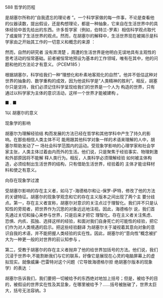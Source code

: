 588 哲学的历程

是胡塞尔所称的“自我遗忘的理论者 ”。一个科学家做的每一件事，不论是查看他的仪器读数，提出假设，还是构想理论，都是一种抽象，它来自在生活世界中的具体经验中首先给出的东西。许多哲学家（例如，伯特兰-罗素）相信科学观点取代了或废除了生活世界的观点。然而，在胡塞尔的解释中，生活世界现在被揭示是科学家由之开始其工作的一切意义和概念的来源 ：

然而，自然的研究者 没有弄清楚 ，周遭的生活世界是他明白无误地具有主观性的思考活动的恒常基础。前者被恒常地预设为基本的工作领域，唯有在其中，他的问题和他的方法论才有意义。（PCEM185 ）

根据胡塞尔，科学给我们一种“理想化和朴素地客观化的自然”。他并不低估这种对世界的抽象的、数学重构的成效，因为他说科学是“人类精神的胜利”。相反，胡塞尔只是坚持，我们必须记住科学呈现给我们的世界是一个人为 构造的世界，只有通过以科学家为主体的意识活动，这样一个世界才能被建构 。

■ . ■

1以 胡塞尔的意义

现象学的影响

胡塞尔为理解经验结 构而发展的方法已经在哲学和其他学科中产生了持久的影响。在那些相信人类主体不可 能用跟其他科学对象一样的术语来理解的人中，胡塞尔帮助发动了一 场社会科学范围内的运动。受现象学影响的心理学家和社会学家主张，人类主体过着由内而外的生活。他们说，只是聚焦于经验事实、物理刺激和外部原因将不能解 释人类行为。相反，人类科学必须理解经验 如何被主体构造，必须绘制出生活世界的结构，只有借助生活世界，经验着的 主体才能诠释材料和使之有意义。

向存在现象学过渡

受胡塞尔影响的存在主义者，如马丁-海德格尔和让-保罗-萨特，修改了他的方法的关键特征。胡塞尔的现象学观念和它的存在主义版本之间出现了两个主 要分歧点。第一，存在主义者宣称，胡塞尔对意识的关注点过于理智化。我们并不只是认知性的旁观者，把世界作为沉思的对象远远地注视。因此，海德格尔 说，我们首先通过关切和操心来参与世界，只是后来才把它 理智化。存在主义者关注焦虑、恐惧、内疚、孤独、选择这样的经验，和面对我们自身死亡的可能性的经验，把它们作为对人类境遇的启示。把这些经验翻译 为胡塞尔关于凝视着其意向对象的意识自我的术语，并不能把握人类经验的实在性。因此，胡塞尔的“意向性”概念被扩大为一种更一般的对世界的前认知参与 。

第二，受教于胡塞尔的存在主义者抛弃了他的给世界加括号的方法。他们说，我们沉浸于世界中,不能割断我们与它的联系，好像它是展现在心灵的电脑屏幕上的虚拟现实。就像威廉-巴雷特对这个问题（它导致海德格尔拒 绝胡塞尔版本的现象学）的表达 ：

胡塞尔告诉我们，我们要把一切被给予的东西绝对地加上括号；但是，被给予的目的，被假设的世界实在性及其显象，在哪里被给予？……括号被胀破了，世界太巨大，括号无法容纳。3


